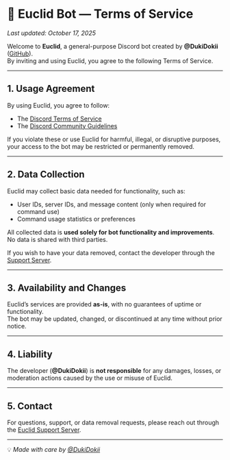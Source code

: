 # 🧾 Euclid Bot — Terms of Service

_Last updated: October 17, 2025_

Welcome to **Euclid**, a general-purpose Discord bot created by **@DukiDokii** ([GitHub](https://github.com/duki-dotcom)).  
By inviting and using Euclid, you agree to the following Terms of Service.

---

## 1. Usage Agreement
By using Euclid, you agree to follow:
- The [Discord Terms of Service](https://discord.com/terms)  
- The [Discord Community Guidelines](https://discord.com/guidelines)

If you violate these or use Euclid for harmful, illegal, or disruptive purposes, your access to the bot may be restricted or permanently removed.

---

## 2. Data Collection
Euclid may collect basic data needed for functionality, such as:
- User IDs, server IDs, and message content (only when required for command use)
- Command usage statistics or preferences

All collected data is **used solely for bot functionality and improvements**.  
No data is shared with third parties.

If you wish to have your data removed, contact the developer through the [Support Server](https://discord.gg/aywReXD59Z).

---

## 3. Availability and Changes
Euclid’s services are provided **as-is**, with no guarantees of uptime or functionality.  
The bot may be updated, changed, or discontinued at any time without prior notice.

---

## 4. Liability
The developer (**@DukiDokii**) is **not responsible** for any damages, losses, or moderation actions caused by the use or misuse of Euclid.

---

## 5. Contact
For questions, support, or data removal requests, please reach out through the [Euclid Support Server](https://discord.gg/aywReXD59Z).

---

💡 *Made with care by [@DukiDokii](https://github.com/duki-dotcom)*  
